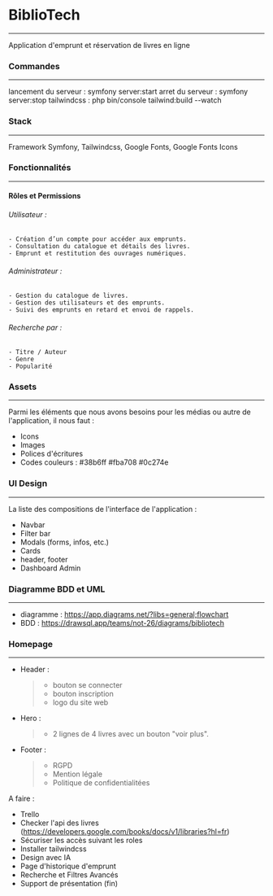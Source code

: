 # BiblioTech
---
Application d'emprunt et réservation de livres en ligne

### Commandes
---

lancement du serveur : symfony server:start
arret du serveur : symfony server:stop
tailwindcss : php bin/console tailwind:build --watch

### Stack
---
Framework Symfony, Tailwindcss, Google Fonts, Google Fonts Icons


### Fonctionnalités
---
#### Rôles et Permissions

###### Utilisateur :
    - Création d’un compte pour accéder aux emprunts.
    - Consultation du catalogue et détails des livres.
    - Emprunt et restitution des ouvrages numériques.
  
###### Administrateur :
    - Gestion du catalogue de livres.
    - Gestion des utilisateurs et des emprunts.
    - Suivi des emprunts en retard et envoi de rappels.

###### Recherche par :
    - Titre / Auteur
    - Genre
    - Popularité

### Assets
---
Parmi les éléments que nous avons besoins pour les médias ou autre de l'application, il nous faut :
 - Icons
 - Images
 - Polices d'écritures
 - Codes couleurs : #38b6ff #fba708 #0c274e

### UI Design
---

La liste des compositions de l'interface de l'application :

- Navbar
- Filter bar
- Modals (forms, infos, etc.)
- Cards
- header, footer
- Dashboard Admin
  
### Diagramme BDD et UML
---
 - diagramme : https://app.diagrams.net/?libs=general;flowchart
 - BDD : https://drawsql.app/teams/not-26/diagrams/bibliotech

### Homepage
---
- Header :
    > - bouton se connecter 
    > - bouton inscription
    > - logo du site web

- Hero :
    > - 2 lignes de 4 livres avec un bouton "voir plus".

- Footer :
  > - RGPD
  > - Mention légale
  > - Politique de confidentialitées


A faire : 

  - Trello
  - Checker l'api des livres (https://developers.google.com/books/docs/v1/libraries?hl=fr)
  - Sécuriser les accès suivant les roles
  - Installer tailwindcss
  - Design avec IA
  - Page d'historique d'emprunt
  - Recherche et Filtres Avancés
  - Support de présentation (fin)